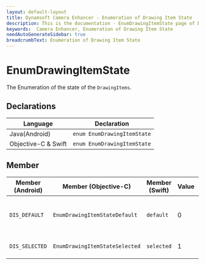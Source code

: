 ```yaml
---
layout: default-layout
title: Dynamsoft Camera Enhancer - Enumeration of Drawing Item State
description: This is the documentation - EnumDrawingItemState page of Dynamsoft Camera Enhancer.
keywords:  Camera Enhancer, Enumeration of Drawing Item State
needAutoGenerateSidebar: true
breadcrumbText: Enumeration of Drawing Item State
---
```


# EnumDrawingItemState

The Enumeration of the state of the `DrawingItems`.

## Declarations

| Language | Declaration |
|----------|-------------|
| Java(Android) | `enum EnumDrawingItemState` |
| Objective-C & Swift | `enum EnumDrawingItemState` |

## Member

| Member (Android) | Member (Objective-C) | Member (Swift) | Value | Description |
| ---------------- | -------------------- | -------------- | ----- | ----------- |
| `DIS_DEFAULT` | `EnumDrawingItemStateDefault` | `default` | 0 | The `DrawingItem` is at the default state. |
| `DIS_SELECTED` | `EnumDrawingItemStateSelected` | `selected` | 1 | The `DrawingItem` is selected. |
